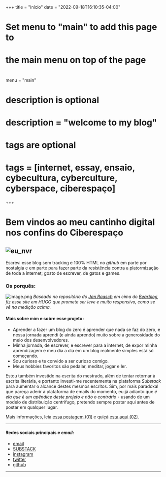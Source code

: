 +++
title = "Início"
date = "2022-09-18T16:10:35-04:00"

#
# Set menu to "main" to add this page to
# the main menu on top of the page
#
menu = "main"

#
# description is optional
#
# description = "welcome to my blog"

#
# tags are optional
#
# tags = [internet, essay, ensaio, cybecultura, cyberculture, cyberspace, ciberespaço]
+++
# Bem vindos ao meu cantinho digital nos confins do Ciberespaço

## ![eu_nvr](https://i.postimg.cc/Dw9hrwgq/vilhenado.png)
Escrevi esse blog sem tracking e 100% HTML no *github* em parte por nostalgia e em parte para fazer parte da resistência contra a platormização de toda a internet; gosto de escrever, de gatos e games.


### Os porquês:

![image.png](https://i.postimg.cc/RhvYBMBg/image.png)
*Baseado no repositório do [Jan Raasch](https://github.com/janraasch) em cima do [Bearblog](https://bearblog.dev/), fiz esse site em HUGO que promete ser leve e muito responsivo, como se vê na medição acima.* 
#### Mais sobre mim e sobre esse projeto:
- Aprender a fazer um blog do zero é aprender que nada se faz do zero, e nessa jornada aprendi (e ainda aprendo) muito sobre a generosidade do meio dos desenvolvedores.
- Minha jornada, de escrever, e escrever para a internet, de expor minha aprendizagem e meu dia a dia em um blog realmente simples está só começando.
- Sou curioso e te convido a ser curioso comigo.
- Meus hobbies favoritos são pedalar, meditar, jogar e ler. 

Estou também investido na escrita do mestrado, além de tentar retornar à escrita literária, e portanto investi-me recentementa na plataforma *Substack* para aumentar o alcance destes mesmos escritos. 
Sim, por mais paradoxal que pareça aderir à plataforma de emails do momento, eu já adianto que *é ela que é um apêndice deste projeto e não o contrário* - usando de um modelo de distribuição centrífugo, pretendo sempre postar aqui antes de postar em qualquer lugar. 

Mais informações, leia [essa postagem (01)](https://w4lker.com.br/um-sopro-fresco-em-um-dia-quente/) e quiçá [esta aqui (02)](https://w4lker.com.br/sobre-esse-blog/).

---

#### Redes sociais principais e *email*:
- [email](mailto:niilist@gmail.com)
- [SUBSTACK](https://w4lker.substack.com/about)
- [instagram](https://www.instagram.com/w4lker____/) 
- [twitter](https://twitter.com/www4lker) 
- [github](https://github.com/www4lker)

---